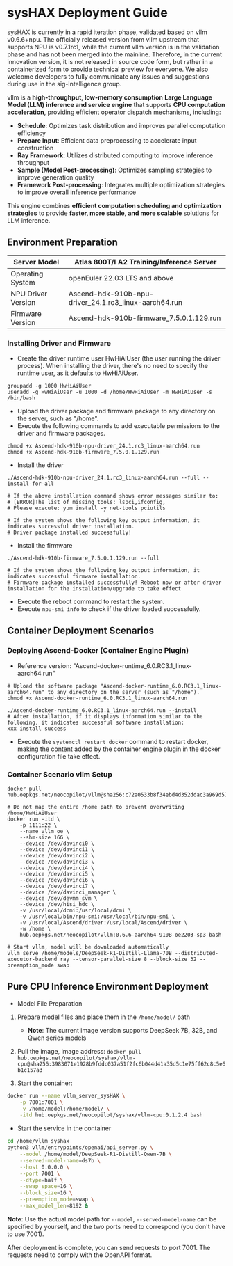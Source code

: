 # sysHAX Deployment Guide

sysHAX is currently in a rapid iteration phase, validated based on vllm v0.6.6+npu. The officially released version from vllm upstream that supports NPU is v0.7.1rc1, while the current vllm version is in the validation phase and has not been merged into the mainline. Therefore, in the current innovation version, it is not released in source code form, but rather in a containerized form to provide technical preview for everyone. We also welcome developers to fully communicate any issues and suggestions during use in the sig-Intelligence group.

vllm is a **high-throughput, low-memory consumption** **Large Language Model (LLM) inference and service engine** that supports **CPU computation acceleration**, providing efficient operator dispatch mechanisms, including:

- **Schedule**: Optimizes task distribution and improves parallel computation efficiency
- **Prepare Input**: Efficient data preprocessing to accelerate input construction
- **Ray Framework**: Utilizes distributed computing to improve inference throughput
- **Sample (Model Post-processing)**: Optimizes sampling strategies to improve generation quality
- **Framework Post-processing**: Integrates multiple optimization strategies to improve overall inference performance

This engine combines **efficient computation scheduling and optimization strategies** to provide **faster, more stable, and more scalable** solutions for LLM inference.

## Environment Preparation

| Server Model | Atlas 800T/I A2 Training/Inference Server |
| ------------ | ------------------------------------------ |
| Operating System | openEuler 22.03 LTS and above |
| NPU Driver Version | Ascend-hdk-910b-npu-driver_24.1.rc3_linux-aarch64.run |
| Firmware Version | Ascend-hdk-910b-firmware_7.5.0.1.129.run |

### **Installing Driver and Firmware**

- Create the driver runtime user HwHiAiUser (the user running the driver process). When installing the driver, there's no need to specify the runtime user, as it defaults to HwHiAiUser.

```shell
groupadd -g 1000 HwHiAiUser
useradd -g HwHiAiUser -u 1000 -d /home/HwHiAiUser -m HwHiAiUser -s /bin/bash
```

- Upload the driver package and firmware package to any directory on the server, such as "/home".
- Execute the following commands to add executable permissions to the driver and firmware packages.

```shell
chmod +x Ascend-hdk-910b-npu-driver_24.1.rc3_linux-aarch64.run
chmod +x Ascend-hdk-910b-firmware_7.5.0.1.129.run
```

- Install the driver

```shell
./Ascend-hdk-910b-npu-driver_24.1.rc3_linux-aarch64.run --full --install-for-all

# If the above installation command shows error messages similar to:
# [ERROR]The list of missing tools: lspci,ifconfig,
# Please execute: yum install -y net-tools pciutils

# If the system shows the following key output information, it indicates successful driver installation.
# Driver package installed successfully!
```

- Install the firmware

```shell
./Ascend-hdk-910b-firmware_7.5.0.1.129.run --full

# If the system shows the following key output information, it indicates successful firmware installation.
# Firmware package installed successfully! Reboot now or after driver installation for the installation/upgrade to take effect
```

- Execute the reboot command to restart the system.
- Execute `npu-smi info` to check if the driver loaded successfully.

## Container Deployment Scenarios

### Deploying Ascend-Docker (Container Engine Plugin)

- Reference version: "Ascend-docker-runtime_6.0.RC3.1_linux-aarch64.run"

```shell
# Upload the software package "Ascend-docker-runtime_6.0.RC3.1_linux-aarch64.run" to any directory on the server (such as "/home").
chmod +x Ascend-docker-runtime_6.0.RC3.1_linux-aarch64.run
```

```shell
./Ascend-docker-runtime_6.0.RC3.1_linux-aarch64.run --install
# After installation, if it displays information similar to the following, it indicates successful software installation:
xxx install success
```

- Execute the `systemctl restart docker` command to restart docker, making the content added by the container engine plugin in the docker configuration file take effect.

### Container Scenario vllm Setup

```shell
docker pull hub.oepkgs.net/neocopilot/vllm@sha256:c72a0533b8f34ebd4d352ddac3a969d57638c3d0c9c4af9b78c88400c6edff7a

# Do not map the entire /home path to prevent overwriting /home/HwHiAiUser
docker run -itd \
    -p 1111:22 \
    --name vllm_oe \
    --shm-size 16G \
    --device /dev/davinci0 \
    --device /dev/davinci1 \
    --device /dev/davinci2 \
    --device /dev/davinci3 \
    --device /dev/davinci4 \
    --device /dev/davinci5 \
    --device /dev/davinci6 \
    --device /dev/davinci7 \
    --device /dev/davinci_manager \
    --device /dev/devmm_svm \
    --device /dev/hisi_hdc \
    -v /usr/local/dcmi:/usr/local/dcmi \
    -v /usr/local/bin/npu-smi:/usr/local/bin/npu-smi \
    -v /usr/local/Ascend/driver:/usr/local/Ascend/driver \
    -w /home \
    hub.oepkgs.net/neocopilot/vllm:0.6.6-aarch64-910B-oe2203-sp3 bash

# Start vllm, model will be downloaded automatically
vllm serve /home/models/DeepSeek-R1-Distill-Llama-70B --distributed-executor-backend ray --tensor-parallel-size 8 --block-size 32 --preemption_mode swap
```

## Pure CPU Inference Environment Deployment

- Model File Preparation

1. Prepare model files and place them in the `/home/model/` path

    - **Note**: The current image version supports DeepSeek 7B, 32B, and Qwen series models

2. Pull the image, image address: `docker pull hub.oepkgs.net/neocopilot/syshax/vllm-cpu@sha256:3983071e1928b9fddc037a51f2fc6b044d41a35d5c1e75ff62c8c5e6b1c157a3`

3. Start the container:

```bash
docker run --name vllm_server_sysHAX \
    -p 7001:7001 \
    -v /home/model:/home/model/ \
    -itd hub.oepkgs.net/neocopilot/syshax/vllm-cpu:0.1.2.4 bash
```

- Start the service in the container

```bash
cd /home/vllm_syshax
python3 vllm/entrypoints/openai/api_server.py \
    --model /home/model/DeepSeek-R1-Distill-Qwen-7B \
    --served-model-name=ds7b \
    --host 0.0.0.0 \
    --port 7001 \
    --dtype=half \
    --swap_space=16 \
    --block_size=16 \
    --preemption_mode=swap \
    --max_model_len=8192 &
```

**Note**: Use the actual model path for `--model`, `--served-model-name` can be specified by yourself, and the two ports need to correspond (you don't have to use 7001).

After deployment is complete, you can send requests to port 7001. The requests need to comply with the OpenAPI format.
